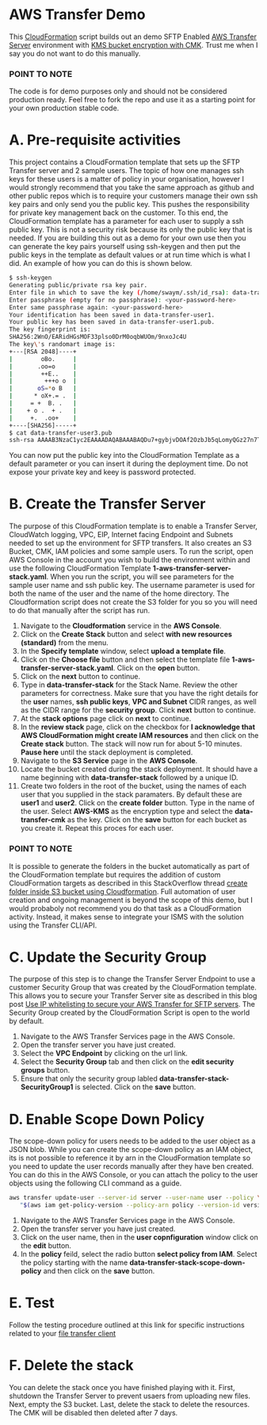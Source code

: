 # AWS Transfer Demo

This [CloudFormation](https://docs.aws.amazon.com/AWSCloudFormation/latest/UserGuide/Welcome.html "CloudFormation") script builds out an demo SFTP Enabled [AWS Transfer Server](https://docs.aws.amazon.com/transfer/latest/userguide/create-server-sftp.html "AWS Transfer Server") environment with [KMS bucket encryption with CMK](https://docs.aws.amazon.com/AmazonS3/latest/dev/UsingKMSEncryption.html "KMS bucket encryption with CMK").  Trust me when I say you do not want to do this manually.  

### POINT TO NOTE
The code is for demo purposes only and should not be considered production ready.  Feel free to fork the repo and use it as a starting point for your own production stable code.

# A. Pre-requisite activities
This project contains a CloudFormation template that sets up the SFTP Transfer server and 2 sample users.  The topic of how one manages ssh keys for these users is a matter of policy in your organisation, however I would strongly recommend that you take the same approach as github and other public repos which is to require your customers manage their own ssh key pairs and only send you the public key.  This pushes the responsibility for private key management back on the customer.  To this end, the CloudFormation template has a parameter for each user to supply a ssh public key.  This is not a security risk because its only the public key that is needed.  If you are building this out as a demo for your own use then you can generate the key pairs yourself using ssh-keygen and then put the public keys in the template as default values or at run time which is what I did.  An example of how you can do this is shown below.
```bash
$ ssh-keygen
Generating public/private rsa key pair.
Enter file in which to save the key (/home/swaym/.ssh/id_rsa): data-transfer-user1
Enter passphrase (empty for no passphrase): <your-password-here>
Enter same passphrase again: <your-password-here>
Your identification has been saved in data-transfer-user1.
Your public key has been saved in data-transfer-user1.pub.
The key fingerprint is:
SHA256:2WnO/EARidHGsMOF33plso0DrM0oqbWUOm/9nxoJc4U
The key\'s randomart image is:
+---[RSA 2048]----+
|        oBo.     |
|       .oo=o     |
|        ++E..    |
|         +++o o  |
|       oS=*o B   |
|      * oX+.= .  |
|     = +  B. .   |
|    + o .  + .   |
|     +.  .oo+    |
+----[SHA256]-----+
$ cat data-transfer-user3.pub
ssh-rsa AAAAB3NzaC1yc2EAAAADAQABAAABAQDu7+gybjvDOAf2OzbJb5qLomyQGz27n7TVR4BUJe6kqzcakxwhBiAwxab65BN5jLFuZRPV5qs2P48nUJp4PmLXwVmBIme1UNXUVte3dJRGttnbCmCBdS0HhyX3swDWosaRxUHrQCQ/0GzIvjZmdFF6eFSKJ63cZ1GAcIsVUZKW9F1b446QDCFmsedGW/hqOM8Kgn9h8WQqJhaHGIeg0HmU9/cdSOB9cdoIXEgBcAdVzRUyAQloKR3+CJI2P7dTk9K5NqYhr1opvsbF81eecsLQaVkl48lkWy8lorOG8JkUgz56MvircV2s/9kDa9Np8ZM2/gIGHfG2QO3phEcVVbtB
```
You can now put the public key into the CloudFormation Template as a default parameter or you can insert it during the deployment time.  Do not expose your private key and keey is password protected.

# B. Create the Transfer Server
The purpose of this CloudFormation template is to enable a Transfer Server, CloudWatch logging, VPC, EIP, Internet facing Endpoint and Subnets needed to set up the environment for SFTP transfers.  It also creates an S3 Bucket, CMK, IAM policies and some sample users.  To run the script, open AWS Console in the account you wish to build the environment within and use the following CloudFormation Template **1-aws-transfer-server-stack.yaml**.  When you run the script, you will see parameters for the sample user name and ssh public key.  The username parameter is used for both the name of the user and the name of the home directory.  The Cloudformation script does not create the S3 folder for you so you will need to do that manually after the script has run.  

1. Navigate to the **Cloudformation** service in the **AWS Console**.
2. Click on the **Create Stack** button and select **with new resources (standard)** from the menu.
3. In the **Specify template** window, select **upload a template file**.
4. Click on the **Choose file** button and then select the template file **1-aws-transfer-server-stack.yaml**.  Click on the **open** button.
5. Click on the **next** button to continue.
6. Type in **data-transfer-stack** for the Stack Name.  Review the other parameters for correctness.  Make sure that you have the right details for the **user** names, **ssh public keys**, **VPC and Subnet** CIDR ranges, as well as the CIDR range for the **security group**.  Click **next** button to continue.
7. At the **stack options** page click on **next** to continue.
8. In the **review stack** page, click on the checkbox for **I acknowledge that AWS CloudFormation might create IAM resources** and then click on the **Create stack** button.  The stack will now run for about 5-10 minutes.  **Pause here** until the stack deployment is completed.
9. Navigate to the **S3 Service** page in the **AWS Console**.
10.  Locate the bucket created during the stack deployment.  It should have a name beginning with **data-transfer-stack** followed by a unique ID.
11.  Create two folders in the root of the bucket, using the names of each user that you supplied in the stack paramaters.  By default these are **user1** and **user2**.  Click on the **create folder** button.  Type in the name of the user.  Select **AWS-KMS** as the encryption type and select the **data-transfer-cmk** as the key.  Click on the **save** button for each bucket as you create it.  Repeat this proces for each user.

### POINT TO NOTE
It is possible to generate the folders in the bucket automatically as part of the CloudFormation template but requires the addition of custom CloudFormation targets as described in this StackOverflow thread [create folder inside S3 bucket using Cloudformation](https://stackoverflow.com/questions/36917947/create-folder-inside-s3-bucket-using-cloudformation "create folder inside S3 bucket using Cloudformation").  Full automation of user creation and ongoing management is beyond the scope of this demo, but I would probaboly not recommend you do that task as a CloudFormation activity.  Instead, it makes sense to integrate your ISMS with the solution using the Transfer CLI/API.

# C. Update the Security Group
The purpose of this step is to change the Transfer Server Endpoint to use a customer Security Group that was created by the CloudFormation template.  This allows you to secure your Transfer Server site as described in this blog post [Use IP whitelisting to secure your AWS Transfer for SFTP servers](https://aws.amazon.com/blogs/storage/use-ip-whitelisting-to-secure-your-aws-transfer-for-sftp-servers/ "Use IP whitelisting to secure your AWS Transfer for SFTP servers").  The Security Group created by the CloudFormation Script is open to the world by default.

1. Navigate to the AWS Transfer Services page in the AWS Console.
2. Open the transfer server you have just created.
3. Select the **VPC Endpoint** by clicking on the url link.
4. Select the **Security Group** tab and then click on the **edit security groups** button.
5. Ensure that only the security group labled **data-transfer-stack-SecurityGroup1** is selected.  Click on the **save** button. 

# D. Enable Scope Down Policy
The scope-down policy for users needs to be added to the user object as a JSON blob.  While you can create the scope-down policy as an IAM object, its is not possible to reference it by arn in the CloudFormation template so you need to update the user records manually after they have ben created.  You can do this in the AWS Console, or you can attach the policy to the user objects using the following CLI command as a guide.
```bash
aws transfer update-user --server-id server --user-name user --policy \
   "$(aws iam get-policy-version --policy-arn policy --version-id version --output json)"
```

1. Navigate to the AWS Transfer Services page in the AWS Console.
2. Open the transfer server you have just created.
3. Click on the user name, then in the **user copnfiguration** window click on the **edit** button.
4. In the **policy** feild, select the radio button **select policy from IAM**.  Select the policy starting with the name **data-transfer-stack-scope-down-policy** and then click on the **save** button.

# E. Test
Follow the testing procedure outlined at this link for specific instructions related to your [file transfer client](https://docs.aws.amazon.com/transfer/latest/userguide/getting-started-use-the-service.html, "file transfer client.")

# F. Delete the stack
You can delete the stack once you have finished playing with it.  First, shutdown the Transfer Server to prevent usaers from uploading new files.  Next, empty the S3 bucket.  Last, delete the stack to delete the resources.  The CMK will be disabled then deleted after 7 days.